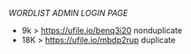 _WORDLIST ADMIN LOGIN PAGE_

- 9k > https://ufile.io/benq3i20 nonduplicate
- 18K > https://ufile.io/mbdp2rup duplicate

